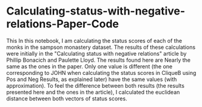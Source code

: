 # Calculating-status-with-negative-relations-Paper-Code
This In this notebook, I am calculating the status scores of each of the monks in the sampson monastery dataset. The results of these calculations were initially in the "Calculating status with negative relations" article by Phillip Bonacich and Paulette Lloyd.   The results found here are Nearly the same as the ones in the paper.  Only one value is different (the one corresponding to JOHN when calculating the status scores in CliqueB using Pos and Neg Results, as explained later) have the same values (with approximation). To feel the difference between both results (the results presented here and the ones in the article), I calculated the euclidean distance between both vectors of status scores.
